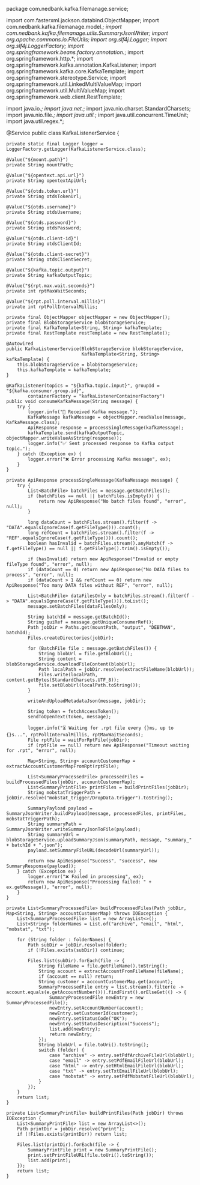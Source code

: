 package com.nedbank.kafka.filemanage.service;

import com.fasterxml.jackson.databind.ObjectMapper;
import com.nedbank.kafka.filemanage.model.*;
import com.nedbank.kafka.filemanage.utils.SummaryJsonWriter;
import org.apache.commons.io.FileUtils;
import org.slf4j.Logger;
import org.slf4j.LoggerFactory;
import org.springframework.beans.factory.annotation.*;
import org.springframework.http.*;
import org.springframework.kafka.annotation.KafkaListener;
import org.springframework.kafka.core.KafkaTemplate;
import org.springframework.stereotype.Service;
import org.springframework.util.LinkedMultiValueMap;
import org.springframework.util.MultiValueMap;
import org.springframework.web.client.RestTemplate;

import java.io.*;
import java.net.*;
import java.nio.charset.StandardCharsets;
import java.nio.file.*;
import java.util.*;
import java.util.concurrent.TimeUnit;
import java.util.regex.*;

@Service
public class KafkaListenerService {

    private static final Logger logger = LoggerFactory.getLogger(KafkaListenerService.class);

    @Value("${mount.path}")
    private String mountPath;

    @Value("${opentext.api.url}")
    private String opentextApiUrl;

    @Value("${otds.token.url}")
    private String otdsTokenUrl;

    @Value("${otds.username}")
    private String otdsUsername;

    @Value("${otds.password}")
    private String otdsPassword;

    @Value("${otds.client-id}")
    private String otdsClientId;

    @Value("${otds.client-secret}")
    private String otdsClientSecret;

    @Value("${kafka.topic.output}")
    private String kafkaOutputTopic;

    @Value("${rpt.max.wait.seconds}")
    private int rptMaxWaitSeconds;

    @Value("${rpt.poll.interval.millis}")
    private int rptPollIntervalMillis;

    private final ObjectMapper objectMapper = new ObjectMapper();
    private final BlobStorageService blobStorageService;
    private final KafkaTemplate<String, String> kafkaTemplate;
    private final RestTemplate restTemplate = new RestTemplate();

    @Autowired
    public KafkaListenerService(BlobStorageService blobStorageService,
                                KafkaTemplate<String, String> kafkaTemplate) {
        this.blobStorageService = blobStorageService;
        this.kafkaTemplate = kafkaTemplate;
    }

    @KafkaListener(topics = "${kafka.topic.input}", groupId = "${kafka.consumer.group.id}",
            containerFactory = "kafkaListenerContainerFactory")
    public void consumeKafkaMessage(String message) {
        try {
            logger.info("📩 Received Kafka message.");
            KafkaMessage kafkaMessage = objectMapper.readValue(message, KafkaMessage.class);
            ApiResponse response = processSingleMessage(kafkaMessage);
            kafkaTemplate.send(kafkaOutputTopic, objectMapper.writeValueAsString(response));
            logger.info("✅ Sent processed response to Kafka output topic.");
        } catch (Exception ex) {
            logger.error("❌ Error processing Kafka message", ex);
        }
    }

    private ApiResponse processSingleMessage(KafkaMessage message) {
        try {
            List<BatchFile> batchFiles = message.getBatchFiles();
            if (batchFiles == null || batchFiles.isEmpty()) {
                return new ApiResponse("No batch files found", "error", null);
            }

            long dataCount = batchFiles.stream().filter(f -> "DATA".equalsIgnoreCase(f.getFileType())).count();
            long refCount = batchFiles.stream().filter(f -> "REF".equalsIgnoreCase(f.getFileType())).count();
            boolean hasInvalid = batchFiles.stream().anyMatch(f -> f.getFileType() == null || f.getFileType().trim().isEmpty());

            if (hasInvalid) return new ApiResponse("Invalid or empty fileType found", "error", null);
            if (dataCount == 0) return new ApiResponse("No DATA files to process", "error", null);
            if (dataCount > 1 && refCount == 0) return new ApiResponse("Too many DATA files without REF", "error", null);

            List<BatchFile> dataFilesOnly = batchFiles.stream().filter(f -> "DATA".equalsIgnoreCase(f.getFileType())).toList();
            message.setBatchFiles(dataFilesOnly);

            String batchId = message.getBatchId();
            String guiRef = message.getUniqueConsumerRef();
            Path jobDir = Paths.get(mountPath, "output", "DEBTMAN", batchId);
            Files.createDirectories(jobDir);

            for (BatchFile file : message.getBatchFiles()) {
                String blobUrl = file.getBlobUrl();
                String content = blobStorageService.downloadFileContent(blobUrl);
                Path localPath = jobDir.resolve(extractFileName(blobUrl));
                Files.write(localPath, content.getBytes(StandardCharsets.UTF_8));
                file.setBlobUrl(localPath.toString());
            }

            writeAndUploadMetadataJson(message, jobDir);

            String token = fetchAccessToken();
            sendToOpenText(token, message);

            logger.info("⏳ Waiting for .rpt file every {}ms, up to {}s...", rptPollIntervalMillis, rptMaxWaitSeconds);
            File rptFile = waitForRptFile(jobDir);
            if (rptFile == null) return new ApiResponse("Timeout waiting for .rpt", "error", null);

            Map<String, String> accountCustomerMap = extractAccountCustomerMapFromRpt(rptFile);

            List<SummaryProcessedFile> processedFiles = buildProcessedFiles(jobDir, accountCustomerMap);
            List<SummaryPrintFile> printFiles = buildPrintFiles(jobDir);
            String mobstatTriggerPath = jobDir.resolve("mobstat_trigger/DropData.trigger").toString();

            SummaryPayload payload = SummaryJsonWriter.buildPayload(message, processedFiles, printFiles, mobstatTriggerPath);
            String summaryPath = SummaryJsonWriter.writeSummaryJsonToFile(payload);
            String summaryUrl = blobStorageService.uploadSummaryJson(summaryPath, message, "summary_" + batchId + ".json");
            payload.setSummaryFileURL(decodeUrl(summaryUrl));

            return new ApiResponse("Success", "success", new SummaryResponse(payload));
        } catch (Exception ex) {
            logger.error("❌ Failed in processing", ex);
            return new ApiResponse("Processing failed: " + ex.getMessage(), "error", null);
        }
    }

    private List<SummaryProcessedFile> buildProcessedFiles(Path jobDir, Map<String, String> accountCustomerMap) throws IOException {
        List<SummaryProcessedFile> list = new ArrayList<>();
        List<String> folderNames = List.of("archive", "email", "html", "mobstat", "txt");

        for (String folder : folderNames) {
            Path subDir = jobDir.resolve(folder);
            if (!Files.exists(subDir)) continue;

            Files.list(subDir).forEach(file -> {
                String fileName = file.getFileName().toString();
                String account = extractAccountFromFileName(fileName);
                if (account == null) return;
                String customer = accountCustomerMap.get(account);
                SummaryProcessedFile entry = list.stream().filter(e -> account.equals(e.getAccountNumber())).findFirst().orElseGet(() -> {
                    SummaryProcessedFile newEntry = new SummaryProcessedFile();
                    newEntry.setAccountNumber(account);
                    newEntry.setCustomerId(customer);
                    newEntry.setStatusCode("OK");
                    newEntry.setStatusDescription("Success");
                    list.add(newEntry);
                    return newEntry;
                });
                String blobUrl = file.toUri().toString();
                switch (folder) {
                    case "archive" -> entry.setPdfArchiveFileUrl(blobUrl);
                    case "email" -> entry.setPdfEmailFileUrl(blobUrl);
                    case "html" -> entry.setHtmlEmailFileUrl(blobUrl);
                    case "txt" -> entry.setTxtEmailFileUrl(blobUrl);
                    case "mobstat" -> entry.setPdfMobstatFileUrl(blobUrl);
                }
            });
        }
        return list;
    }

    private List<SummaryPrintFile> buildPrintFiles(Path jobDir) throws IOException {
        List<SummaryPrintFile> list = new ArrayList<>();
        Path printDir = jobDir.resolve("print");
        if (!Files.exists(printDir)) return list;

        Files.list(printDir).forEach(file -> {
            SummaryPrintFile print = new SummaryPrintFile();
            print.setPrintFileURL(file.toUri().toString());
            list.add(print);
        });
        return list;
    }
